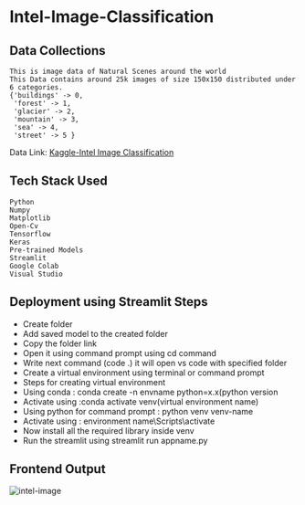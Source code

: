 # Intel-Image-Classification

## Data Collections
    This is image data of Natural Scenes around the world
    This Data contains around 25k images of size 150x150 distributed under 6 categories.
    {'buildings' -> 0,
     'forest' -> 1,
     'glacier' -> 2,
     'mountain' -> 3,
     'sea' -> 4,
     'street' -> 5 }
Data Link: [Kaggle-Intel Image Classification](https://www.kaggle.com/datasets/puneet6060/intel-image-classification)


## Tech Stack Used
    Python
    Numpy
    Matplotlib
    Open-Cv
    Tensorflow
    Keras
    Pre-trained Models 
    Streamlit
    Google Colab
    Visual Studio
    
## Deployment using Streamlit Steps
* Create folder 
* Add saved model to the created folder
* Copy the folder link
* Open it using command prompt using cd command
* Write next command (code .) it will open vs code with specified folder
* Create a virtual environment using terminal or command prompt
* Steps for creating virtual environment
* Using conda  : conda create -n envname python=x.x(python version
* Activate using :conda activate venv(virtual environment name)
* Using python for command prompt : python venv venv-name
* Activate using : environment name\Scripts\activate
* Now install all the required library inside venv
* Run the streamlit using streamlit run appname.py

## Frontend Output
![intel-image](https://user-images.githubusercontent.com/95343628/200165072-1788a1bc-95ed-4f06-9886-9ad53b5e582c.png)

